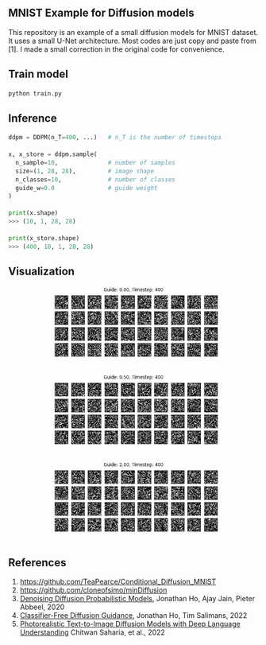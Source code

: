 ## MNIST Example for Diffusion models
This repository is an example of a small diffusion models for MNIST dataset. It uses a small U-Net architecture. Most codes are just copy and paste from [1]. I made a small correction in the original code for convenience.

## Train model
```python
python train.py
```

## Inference
```python
ddpm = DDPM(n_T=400, ...)   # n_T is the number of timesteps

x, x_store = ddpm.sample(
  n_sample=10,              # number of samples
  size=(1, 28, 28),         # image shape
  n_classes=10,             # number of classes
  guide_w=0.0               # guide weight
)

print(x.shape)
>>> (10, 1, 28, 28)

print(x_store.shape)
>>> (400, 10, 1, 28, 28)
```

## Visualization
<figure><img src="images/guide_000.gif"></figure>
<figure><img src="images/guide_050.gif"></figure>
<figure><img src="images/guide_200.gif"></figure>

## References
1. https://github.com/TeaPearce/Conditional_Diffusion_MNIST
2. https://github.com/cloneofsimo/minDiffusion
3. [Denoising Diffusion Probabilistic Models](https://arxiv.org/abs/2006.11239), Jonathan Ho, Ajay Jain, Pieter Abbeel, 2020
4. [Classifier-Free Diffusion Guidance](https://arxiv.org/abs/2207.12598), Jonathan Ho, Tim Salimans, 2022
5. [Photorealistic Text-to-Image Diffusion Models with Deep Language Understanding](https://arxiv.org/abs/2205.11487) Chitwan Saharia, et al., 2022
